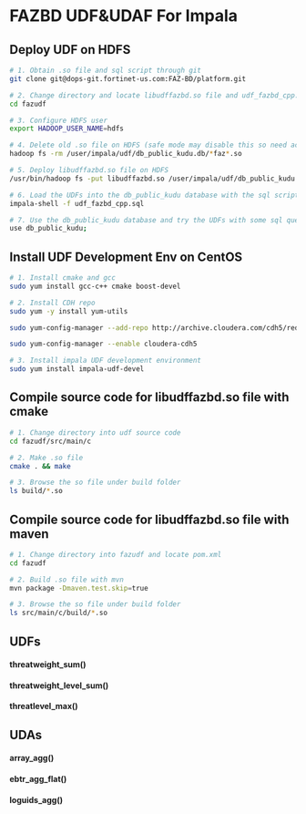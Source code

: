 # FAZBD UDF&UDAF For Impala


## Deploy UDF on HDFS

```bash
# 1. Obtain .so file and sql script through git
git clone git@dops-git.fortinet-us.com:FAZ-BD/platform.git

# 2. Change directory and locate libudffazbd.so file and udf_fazbd_cpp.sql script
cd fazudf

# 3. Configure HDFS user
export HADOOP_USER_NAME=hdfs

# 4. Delete old .so file on HDFS (safe mode may disable this so need access)
hadoop fs -rm /user/impala/udf/db_public_kudu.db/*faz*.so

# 5. Deploy libudffazbd.so file on HDFS
/usr/bin/hadoop fs -put libudffazbd.so /user/impala/udf/db_public_kudu.db

# 6. Load the UDFs into the db_public_kudu database with the sql script
impala-shell -f udf_fazbd_cpp.sql

# 7. Use the db_public_kudu database and try the UDFs with some sql queries
use db_public_kudu;
```

## Install UDF Development Env on CentOS

```bash
# 1. Install cmake and gcc
sudo yum install gcc-c++ cmake boost-devel

# 2. Install CDH repo
sudo yum -y install yum-utils

sudo yum-config-manager --add-repo http://archive.cloudera.com/cdh5/redhat/7/x86_64/cdh/cloudera-cdh5.repo

sudo yum-config-manager --enable cloudera-cdh5

# 3. Install impala UDF development environment
sudo yum install impala-udf-devel
```

## Compile source code for libudffazbd.so file with cmake

```bash
# 1. Change directory into udf source code
cd fazudf/src/main/c

# 2. Make .so file
cmake . && make

# 3. Browse the so file under build folder
ls build/*.so
```

## Compile source code for libudffazbd.so file with maven

```bash
# 1. Change directory into fazudf and locate pom.xml
cd fazudf

# 2. Build .so file with mvn
mvn package -Dmaven.test.skip=true

# 3. Browse the so file under build folder
ls src/main/c/build/*.so
```

## UDFs

#### threatweight_sum()

#### threatweight_level_sum()

#### threatlevel_max()


## UDAs

#### array_agg()

#### ebtr_agg_flat()

#### loguids_agg()

